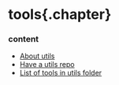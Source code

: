 ﻿
# tools{.chapter}

### content

- [About utils](about_utils.md)
- [Have a utils repo](utils_repo.md)
- [List of tools in utils folder](list_of_tools.md)
